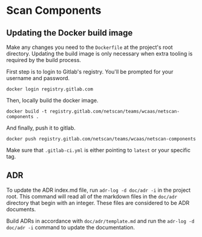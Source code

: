 # Scan Components

## Updating the Docker build image

Make any changes you need to the `Dockerfile` at the project's root directory. Updating the build image is only
necessary when extra tooling is required by the build process.

First step is to login to Gitlab's registry. You'll be prompted for your username and password.

```shell script
docker login registry.gitlab.com
```

Then, locally build the docker image.

```shell script
docker build -t registry.gitlab.com/netscan/teams/wcaas/netscan-components .
```

And finally, push it to gitlab.

```shell script
docker push registry.gitlab.com/netscan/teams/wcaas/netscan-components
```

Make sure that `.gitlab-ci.yml` is either pointing to `latest` or your specific tag.

## ADR

To update the ADR index.md file, run `adr-log -d doc/adr -i` in the project root. This command will read all of the
markdown files in the `doc/adr` directory that begin with an integer. These files are considered to be ADR documents.

Build ADRs in accordance with `doc/adr/template.md` and run the `adr-log -d doc/adr -i` command to update the
documentation.

